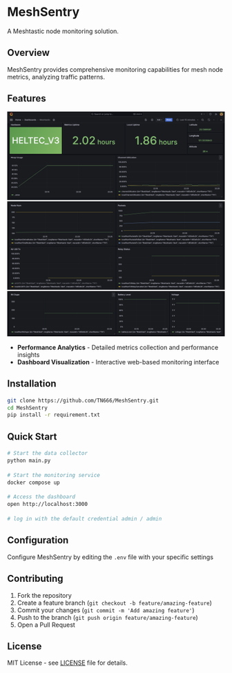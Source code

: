 # MeshSentry

A Meshtastic node monitoring solution.

## Overview

MeshSentry provides comprehensive monitoring capabilities for mesh node metrics, analyzing traffic patterns.
## Features
![alt text](pictures/image.png)
![alt text](pictures/image-1.png)
![alt text](pictures/image-2.png)

- **Performance Analytics** - Detailed metrics collection and performance insights
- **Dashboard Visualization** - Interactive web-based monitoring interface

## Installation

```bash
git clone https://github.com/TN666/MeshSentry.git
cd MeshSentry
pip install -r requirement.txt
```

## Quick Start

```bash
# Start the data collector
python main.py

# Start the monitoring service
docker compose up

# Access the dashboard
open http://localhost:3000

# log in with the default credential admin / admin

```

## Configuration
Configure MeshSentry by editing the `.env` file with your specific settings

## Contributing

1. Fork the repository
2. Create a feature branch (`git checkout -b feature/amazing-feature`)
3. Commit your changes (`git commit -m 'Add amazing feature'`)
4. Push to the branch (`git push origin feature/amazing-feature`)
5. Open a Pull Request

## License

MIT License - see [LICENSE](LICENSE) file for details.

